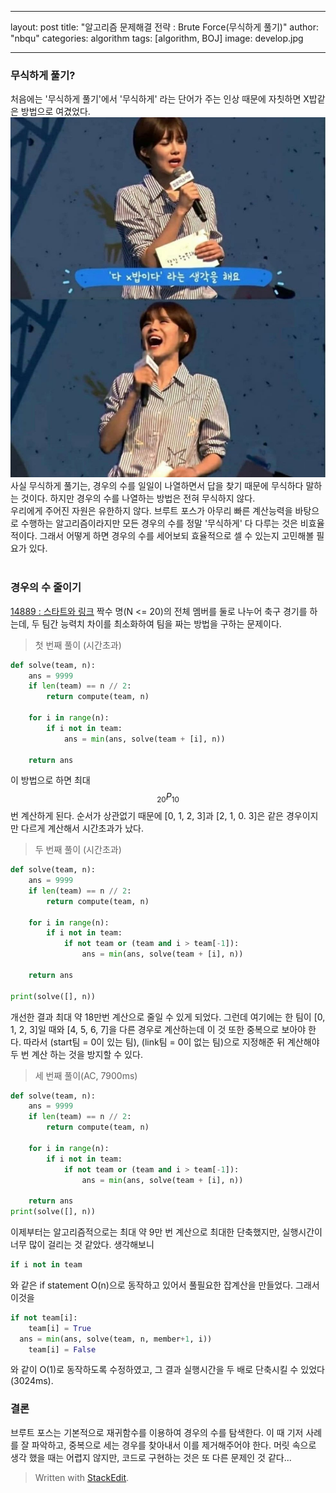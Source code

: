 ﻿---

layout: post
title: "알고리즘 문제해결 전략 : Brute Force(무식하게 풀기)"
author: "nbqu"
categories: algorithm
tags: [algorithm, BOJ]
image: develop.jpg

---
### 무식하게 풀기?
처음에는 '무식하게 풀기'에서 '무식하게' 라는 단어가 주는 인상 때문에 자칫하면 X밥같은 방법으로 여겼었다. <br>
![jotbab](./210103/jotbab.jpeg)
<br>사실 무식하게 풀기는, 경우의 수를 일일이 나열하면서 답을 찾기 때문에 무식하다 말하는 것이다. 하지만 경우의 수를 나열하는 방법은 전혀 무식하지 않다.<br>
우리에게 주어진 자원은 유한하지 않다. 브루트 포스가 아무리 빠른 계산능력을 바탕으로 수행하는 알고리즘이라지만 모든 경우의 수를 정말 '무식하게' 다 다루는 것은 비효율적이다. 그래서 어떻게 하면 경우의 수를 세어보되 효율적으로 셀 수 있는지 고민해볼 필요가 있다.<br><br>

### 경우의 수 줄이기
[14889 : 스타트와 링크](https://www.acmicpc.net/problem/14889)
짝수 명(N <= 20)의 전체 멤버를 둘로 나누어 축구 경기를 하는데, 두 팀간 능력치 차이를 최소화하여 팀을 짜는 방법을 구하는 문제이다.
> 첫 번째 풀이 (시간초과)

```python
def solve(team, n):
    ans = 9999
    if len(team) == n // 2:
        return compute(team, n)

    for i in range(n):
        if i not in team:
            ans = min(ans, solve(team + [i], n))

    return ans
```

이 방법으로 하면 최대 $$ _{20}P_{10} $$번 계산하게 된다. 순서가 상관없기 때문에 [0, 1, 2, 3]과 [2, 1, 0. 3]은 같은 경우이지만 다르게 계산해서 시간초과가 났다.<br>
> 두 번째 풀이 (시간초과)

```python
def solve(team, n):
    ans = 9999
    if len(team) == n // 2:
        return compute(team, n)

    for i in range(n):
        if i not in team:
            if not team or (team and i > team[-1]):
                ans = min(ans, solve(team + [i], n))

    return ans

print(solve([], n))
```

개선한 결과 최대 약 18만번 계산으로 줄일 수 있게 되었다. 그런데 여기에는 한 팀이 [0, 1, 2, 3]일 때와 [4, 5, 6, 7]을 다른 경우로 계산하는데 이 것 또한 중복으로 보아야 한다. 따라서 (start팀 = 0이 있는 팀), (link팀 = 0이 없는 팀)으로 지정해준 뒤 계산해야 두 번 계산 하는 것을 방지할 수 있다.

> 세 번째 풀이(AC, 7900ms)

```python
def solve(team, n):
    ans = 9999
    if len(team) == n // 2:
        return compute(team, n)

    for i in range(n):
        if i not in team:
            if not team or (team and i > team[-1]):
                ans = min(ans, solve(team + [i], n))

    return ans
print(solve([], n))
```

이제부터는 알고리즘적으로는 최대 약 9만 번 계산으로 최대한 단축했지만, 실행시간이 너무 많이 걸리는 것 같았다. 생각해보니
 ```python
if i not in team
```
와 같은 if statement O(n)으로 동작하고 있어서 풀필요한 잡계산을 만들었다. 그래서 이것을
```python
if not team[i]:  
    team[i] = True  
  ans = min(ans, solve(team, n, member+1, i))  
    team[i] = False
```
와 같이 O(1)로 동작하도록 수정하였고, 그 결과 실행시간을 두 배로 단축시킬 수 있었다(3024ms).<br>
### 결론
브루트 포스는 기본적으로 재귀함수를 이용하여 경우의 수를 탐색한다. 이 때 기저 사례를 잘 파악하고, 중복으로 세는 경우를 찾아내서 이를 제거해주어야 한다. 머릿 속으로 생각 했을 때는 어렵지 않지만, 코드로 구현하는 것은 또 다른 문제인 것 같다...


> Written with [StackEdit](https://stackedit.io/).
